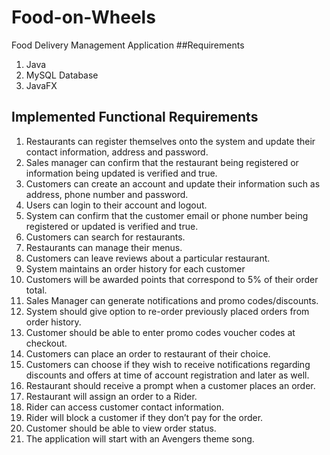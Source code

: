 # Food-on-Wheels
Food Delivery Management Application
##Requirements
1. Java
2. MySQL Database
3. JavaFX
## Implemented Functional Requirements
1.	Restaurants can register themselves onto the system and update their contact information, address and password.
2.	Sales manager can confirm that the restaurant being registered or information being updated is verified and true.
3.	Customers can create an account and update their information such as address, phone number and password.
4.	Users can login to their account and logout.
5.	System can confirm that the customer email or phone number being registered or updated is verified and true.
6.	Customers can search for restaurants.
7.	Restaurants can manage their menus.
8.	Customers can leave reviews about a particular restaurant.
9.	System maintains an order history for each customer
10.	Customers will be awarded points that correspond to 5% of their order total.
11.	Sales Manager can generate notifications and promo codes/discounts. 
12.	System should give option to re-order previously placed orders from order history.
13.	Customer should be able to enter promo codes voucher codes at checkout.
14.	Customers can place an order to restaurant of their choice.
15.	Customers can choose if they wish to receive notifications regarding discounts and offers at time of account registration and later as well.
16.	Restaurant should receive a prompt when a customer places an order.
17.	Restaurant will assign an order to a Rider.
18.	Rider can access customer contact information.
19.	Rider will block a customer if they don’t pay for the order.
20.	Customer should be able to view order status.
21.	The application will start with an Avengers theme song. 
